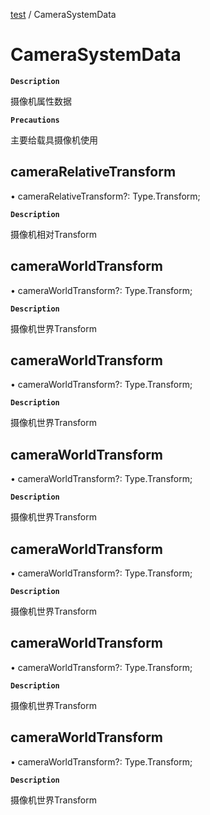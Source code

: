 [test](../README.md) / CameraSystemData

# CameraSystemData

**`Description`**

摄像机属性数据

**`Precautions`**

主要给载具摄像机使用

## cameraRelativeTransform

• cameraRelativeTransform?: Type.Transform;

**`Description`**

摄像机相对Transform 

## cameraWorldTransform

• cameraWorldTransform?: Type.Transform;

**`Description`**

摄像机世界Transform 

## cameraWorldTransform

• cameraWorldTransform?: Type.Transform;

**`Description`**

摄像机世界Transform 


## cameraWorldTransform

• cameraWorldTransform?: Type.Transform;

**`Description`**

摄像机世界Transform 


## cameraWorldTransform

• cameraWorldTransform?: Type.Transform;

**`Description`**

摄像机世界Transform 


## cameraWorldTransform

• cameraWorldTransform?: Type.Transform;

**`Description`**

摄像机世界Transform 


## cameraWorldTransform

• cameraWorldTransform?: Type.Transform;

**`Description`**

摄像机世界Transform 
